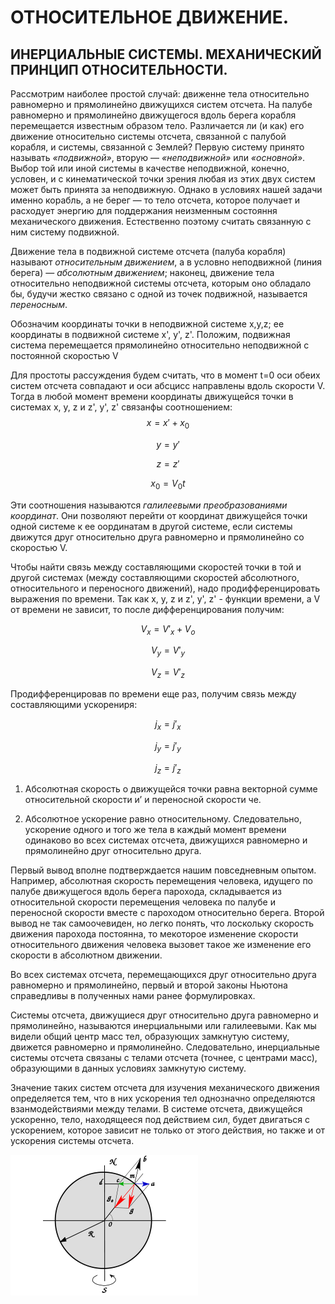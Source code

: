 # __ОТНОСИТЕЛЬНОЕ ДВИЖЕНИЕ.__

 ## __ИНЕРЦИАЛЬНЫЕ СИСТЕМЫ. МЕХАНИЧЕСКИЙ ПРИНЦИП ОТНОСИТЕЛЬНОСТИ.__

Рассмотрим наиболее простой случай:
движенне тела относительно равномерно и прямолинейно движущихся систем отсчета. На палубе равномерно и прямолинейно движущегося вдоль берега корабля перемещается известным образом тело. Различается ли (и как) его движение относительно системы отсчета, связанной с палубой корабля, и системы, связанной с Землей? 
Первую систему принято называть _«подвижной»_, вторую — _«неподвижной»_ или _«основной»_. Выбор той или иной системы в качестве неподвижной, конечно, условен, и с кинематической точки зрения любая из этих двух систем может быть принята за неподвижную. Однако в условиях нашей задачи именно корабль, а не берег — то тело отсчета, которое получает и расходует энергию для поддержания неизменным состояння механического движения. Естественно поэтому считать связанную с ним систему подвижной. 

Движение тела в подвижной системе отсчета (палуба корабля) называют _относительным движением_, а в условно неподвижной (линия берега) — _абсолютным движением_; наконец, движение тела относительно неподвижной системы отсчета, которым оно обладало бы, будучи жестко связано с одной из точек подвижной, называется _переносным_. 

Обозначим координаты точки в неподвижной системе x,y,z; ее координаты в подвижной системе x', y', z'. Положим, подвижная система перемещается прямолинейно относительно неподвижной с постоянной скоростью  V

Для простоты рассуждения будем считать, что в момент t=0 оси обеих систем отсчета совпадают и оси абсцисс направлены вдоль скорости V. Тогда в любой момент времени координаты движущейся точки в системах x, y, z и z', y', z' связанфы соотношением: 
$$x= x'+x_0$$ 

$$ y=y' $$

$$ z=z' $$

$$ x_0 = V_0t $$

Эти соотношения называются _галилеевыми преобразованиями координат_. Они позволяют перейти от координат движущейся точки одной системе к ее оординатам в другой системе, если системы движутся друг относительно друга равномерно и прямолинейно со скоростью V.

Чтобы найти связь между составляющими скоростей точки в той и другой системах (между составляющими скоростей абсолютного, относительного и переносного движений), надо продифференцировать выражения по времени. Так как x, y, z и z', y', z' - функции времени, а V от времени не зависит, то после дифференцирования получим: 

$$ V_x=V'_x+V_o $$

$$ V_y=V'_y $$ 

$$ V_z=V'_z $$ 

Продифференцировав по времени еще раз, получим связь между составляющими ускорениря: 

$$ j_x=j'_x $$ 

$$ j_y=j'_y $$ 

$$ j_z=j'_z $$


1. Абсолютная скорость о движущейся точки равна векторной сумме относительной скорости и’ и переносной скорости че. 

2. Абсолютное ускорение равно относительному. Следовательно, ускорение одного и того же тела в каждый момент времени одинаково во всех системах отсчета, движущихся равномерно и прямолинейно друг относительно друга.

  Первый вывод вполне подтверждается нашим повседневным опытом. Например, абсолютная скорость перемещения человека, идущего по палубе движущегося вдоль берега парохода, складывается из относительной скорости перемещения человека по палубе и переносной скорости вместе с пароходом относительно берега. Второй вывод не так самоочевиден, но легко понять, что лоскольку скорость движения парохода постоянна, то мекоторое изменение скорости относительного движения человека вызовет такое же изменение его скорости в абсолютном движении.

  Во всех системах отсчета, перемещающихся друг относительно друга равномерно и прямолинейно, первый и второй законы Ньютона справедливы в полученных нами ранее формулировках. 

  Системы отсчета, движущиеся друг относительно друга равномерно и прямолинейно, называются инерциальными или галилеевыми. Как мы видели общий центр масс тел, образующих замкнутую систему, движется равномерно и прямолинейно. Следовательно, инерциальные системы отсчета связаны с телами отсчета (точнее, с центрами масс), образующими в данных условиях замкнутую систему. 

  Значение таких систем отсчета для изучения механического движения определяется тем, что в них ускорения тел однозначно определяются взанмодействиями между телами. В системе отсчета, движущейся ускоренно, тело, находящееся под действием сил, будет двигаться с ускорением, которое зависит не только от этого действия, но также и от ускорения системы отсчета.










![](ima/JL.png)